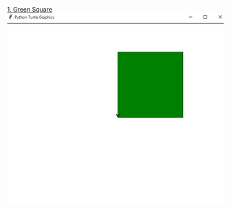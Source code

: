 <a href="https://github.com/radik-ha/my-turtle-drawings/blob/main/drawSquare.py">
1. Green Square<br>
<img src="https://github.com/radik-ha/my-turtle-drawings/blob/main/images/square.png?raw=true" alt="">
</a>
